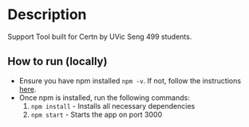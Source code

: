 # Description
Support Tool built for Certn by UVic Seng 499 students.

## How to run (locally)

- Ensure you have npm installed `npm -v`. If not, follow the instructions [here](https://docs.npmjs.com/downloading-and-installing-node-js-and-npm).
- Once npm is installed, run the following commands:
    1. `npm install` - Installs all necessary dependencies
    2. `npm start` - Starts the app on port 3000